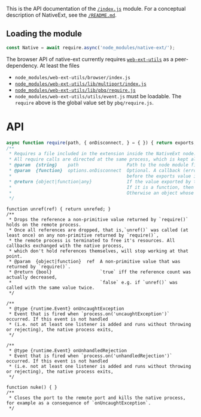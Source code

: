 
This is the API documentation of the [`/index.js`](..index.js) module. For a conceptual description of NativeExt, see the [`/README.md`](../README.md).

## Loading the module

```js
const Native = await require.async('node_modules/native-ext/');
```

The browser API of native-ext currently requires [`web-ext-utils`](https://github.com/NiklasGollenstede/web-ext-utils) as a peer-dependency.
At least the files
 * `node_modules/web-ext-utils/browser/index.js`
 * [`node_modules/web-ext-utils/lib/multiport/index.js`](https://github.com/NiklasGollenstede/multiport)
 * [`node_modules/web-ext-utils/lib/pbq/require.js`](https://github.com/NiklasGollenstede/pbq/blob/master/require.js)
 * `node_modules/web-ext-utils/utils/event.js`
must be loadable. The `require` above is the global value set by `pbq/require.js`.


# API

```js
async function require(path, { onDisconnect, } = { }) { return exports; }
/**
 * Requires a file included in the extension inside the NativeExt node.js process and returns a unique remote representation of its exports.
 * All require calls are directed at the same process, which is kept alive until all returned exports objects or functions are `unref()`ed.
 * @param  {string}    path                  Path to the node module file relative from the extension root. May omit the '.js' extension.
 * @param  {function}  options.onDisconnect  Optional. A callback (error?) => void that is called if the connection to the native process terminates
 *                                           before the exports value is `unref()`ed. Ignored if exports is not a object or function.
 * @return {object|function|any}             If the value exported by the required module is a primitive, then that primitive.
 *                                           If it is a function, then an asynchronous [mulitport/Port](https://github.com/NiklasGollenstede/multiport) callback wrapper of that function.
 *                                           Otherwise an object whose direct properties are remote callbacks if they were functions or JSON values otherwise.
 */
```

```
function unref(ref) { return unrefed; }
/**
 * Drops the reference a non-primitive value returned by `require()` holds on the remote process.
 * Once all references are dropped, that is,`unref()` was called (at least once) on any non-primitive returned by `require()`,
 * the remote process is terminated to free it's resources. All callbacks exchanged with the native process,
 * which don't hold references themselves, will stop working at that point.
 * @param  {object|function}  ref  A non-primitive value that was returned by `require()`.
 * @return {bool}                  `true` iff the reference count was actually decreased,
 *                                 `false` e.g. if `unref()` was called with the same value twice.
 */
```

```
/**
 * @type {runtime.Event} onUncaughtException
 * Event that is fired when `process.on('uncaughtException')` occurred. If this event is not handled
 * (i.e. not at least one listener is added and runs without throwing or rejecting), the native process exits,
 */
```

```
/**
 * @type {runtime.Event} onUnhandledRejection
 * Event that is fired when `process.on('unhandledRejection')` occurred. If this event is not handled
 * (i.e. not at least one listener is added and runs without throwing or rejecting), the native process exits,
 */
```

```
function nuke() { }
/**
 * Closes the port to the remote port and kills the native process, for example as a consequence of `onUncaughtException`.
 */
```
